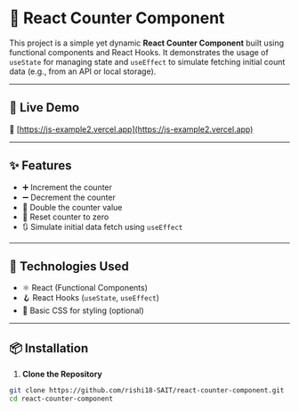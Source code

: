 # 🔢 React Counter Component

This project is a simple yet dynamic **React Counter Component** built using functional components and React Hooks. It demonstrates the usage of `useState` for managing state and `useEffect` to simulate fetching initial count data (e.g., from an API or local storage).

---

## 🚀 Live Demo

🔗 [https://js-example2.vercel.app](https://js-example2.vercel.app)

---

## ✨ Features

- ➕ Increment the counter  
- ➖ Decrement the counter  
- 🔄 Double the counter value  
- 🔁 Reset counter to zero  
- 🔃 Simulate initial data fetch using `useEffect`

---

## 🧩 Technologies Used

- ⚛️ React (Functional Components)  
- 🪝 React Hooks (`useState`, `useEffect`)  
- 💅 Basic CSS for styling (optional)

---

## 📦 Installation

1. **Clone the Repository**

```bash
git clone https://github.com/rishi18-SAIT/react-counter-component.git
cd react-counter-component
